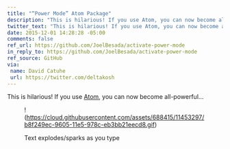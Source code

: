 ```yaml
---
title: "“Power Mode” Atom Package"
description: "This is hilarious! If you use Atom, you can now become all-powerful…"
twitter_text: "This is hilarious! If you use Atom, you can now become all-powerful…"
date: 2015-12-01 14:28:28 -05:00
comments: false
ref_url: https://github.com/JoelBesada/activate-power-mode
in_reply_to: https://github.com/JoelBesada/activate-power-mode
ref_source: GitHub
via:
 name: David Catuhe
 url: https://twitter.com/deltakosh
---
```


This is hilarious! If you use [Atom](https://atom.io), you can now become all-powerful…

<figure>

!(https://cloud.githubusercontent.com/assets/688415/11453297/b8f249ec-9605-11e5-978c-eb3bb21eecd8.gif)

<figcaption>Text explodes/sparks as you type</figcaption>
</figure>